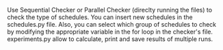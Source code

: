 Use Sequential Checker or Parallel Checker (direclty running the files) to check the type of schedules. 
You can insert new schedules in the schedules.py file.
Also, you can select which group of schedules to check by modifying the appropriate variable in the for loop in the checker's file.
experiments.py allow to calculate, print and save results of multiple runs.